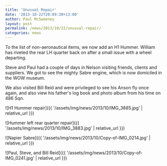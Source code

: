 ```yaml
---
title: 'Unusual Repair'
date: '2013-10-22T20:09:30+13:00'
author: Paul McSweeney
layout: post
permalink: /news/2013/10/22/unusual-repair/
categories: news
---
```


To the list of non-aeronautical items, we now add an H1 Hummer. William has riveted the rear LH quarter back on after a small issue with a wheel departing.

Steve and Paul had a couple of days in Nelson visiting friends, clients and suppliers. We got to see the mighty Sabre engine, which is now domiciled in the WOW museum. 

We also visited Bill Reid and were privileged to see his Anson fly once again, and also view his father's log book and photo album from his time on 486 Sqn.

![H1 Hummer repair]({{ '/assets/img/news/2013/10/IMG_3885.jpg' | relative_url }})

![Hummer left rear quarter repair]({{ '/assets/img/news/2013/10/IMG_3883.jpg' | relative_url }})

![Napier Sabre]({{ '/assets/img/news/2013/10/Copy-of-IMG_0214.jpg' | relative_url }})

![Paul, Steve, and Bill Reid]({{ '/assets/img/news/2013/10/Copy-of-IMG_0241.jpg' | relative_url }})
